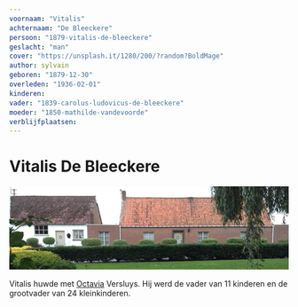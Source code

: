 ```yaml
---
voornaam: "Vitalis"
achternaam: "De Bleeckere"
persoon: "1879-vitalis-de-bleeckere"
geslacht: "man"
cover: "https://unsplash.it/1280/200/?random?BoldMage"
author: sylvain
geboren: "1879-12-30"
overleden: "1936-02-01"
kinderen:
vader: "1839-carolus-ludovicus-de-bleeckere"
moeder: "1850-mathilde-vandevoorde"
verblijfplaatsen:
---
```

# Vitalis De Bleeckere

![huis](huis.jpg)

Vitalis huwde met [Octavia](1878-octavia-versluys) Versluys. Hij werd de vader van 11 kinderen en de grootvader van 24 kleinkinderen.




